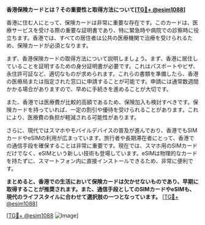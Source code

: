 **香港保険カードとは？その重要性と取得方法について[[TG💪+ @esim1088](https://t.me/s/esim1088)]**

香港に住む人にとって、保険カードは非常に重要な存在です。このカードは、医療サービスを受ける際の重要な証明書であり、特に緊急時や病院での診察時に役立ちます。香港では、すべての居住者は公共の医療機関で治療を受けられるため、保険カードが必須となります。

まず、香港保険カードの取得方法について説明しましょう。まず、香港に居住していることを証明するための身分証明書が必要です。これはパスポートやビザ、永住許可証など、適切なものが求められます。これらの書類を準備したら、香港の医療局または指定された窓口に申請することが可能です。申請には通常数週間かかる場合がありますので、早めに手続きを進めることが大切です。

また、香港では医療費が比較的高額であるため、保険加入も検討すべきです。保険カードを持っていれば、一定の割引や優待を受けられることがあります。これにより、医療費の負担が軽減される可能性があります。

さらに、現代ではスマホやモバイルデバイスの普及が進んでおり、香港でもSIMカードやeSIMの利用が広まっています。旅行者や長期滞在者にとって、香港での通信手段を確保することは非常に重要です。現在では、スマホ用のSIMカードだけでなく、eSIMという新しい技術も登場しています。eSIMは物理的なカードを持たずに、スマートフォン内に直接インストールできるため、非常に便利です。

**まとめると、香港での生活において保険カードは欠かせないものであり、早期に取得することが推奨されます。また、通信手段としてのSIMカードやeSIMも、現代のライフスタイルに合わせて選択肢の一つとなっています。** [[TG💪+ @esim1088](https://t.me/s/esim1088)]

[[TG💪+ @esim1088](https://t.me/s/esim1088) ![Image](https://i.postimg.cc/Y0z9fWf4/image.png)]